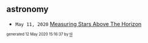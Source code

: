 ## astronomy

* <code>May 11, 2020</code> [Measuring Stars Above The Horizon](2020-05-11T00-17-00-measuring-stars-above-the-horizon.md)

<sup><sub>generated 12 May 2020 15:16:37 by <a href='https://github.com/senorprogrammer/til'>til</a></sub></sup>
